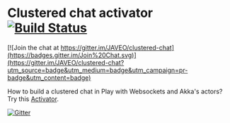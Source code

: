 # Clustered chat activator [![Build Status](https://travis-ci.org/JAVEO/clustered-chat.svg?branch=master)](https://travis-ci.org/JAVEO/clustered-chat)

[![Join the chat at https://gitter.im/JAVEO/clustered-chat](https://badges.gitter.im/Join%20Chat.svg)](https://gitter.im/JAVEO/clustered-chat?utm_source=badge&utm_medium=badge&utm_campaign=pr-badge&utm_content=badge)

How to build a clustered chat in Play with Websockets and Akka's actors? Try this
[Activator](http://www.typesafe.com/activator/template/clustered-chat).


[![Gitter](https://badges.gitter.im/Join%20Chat.svg)](https://gitter.im/JAVEO/clustered-chat)